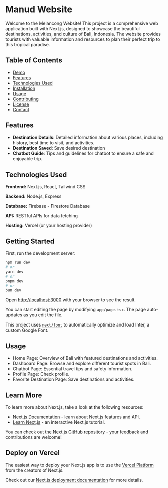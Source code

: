 <!-- This is a [Next.js](https://nextjs.org/) project bootstrapped with
[`create-next-app`](https://github.com/vercel/next.js/tree/canary/packages/create-next-app). -->

# Manud Website

Welcome to the Melancong Website! This project is a comprehensive web
application built with Next.js, designed to showcase the beautiful destinations,
activities, and culture of Bali, Indonesia. The website provides tourists with
valuable information and resources to plan their perfect trip to this tropical
paradise.

## Table of Contents

- [Demo](#demo)
- [Features](#features)
- [Technologies Used](#technologies-used)
- [Installation](#installation)
- [Usage](#usage)
- [Contributing](#contributing)
- [License](#license)
- [Contact](#contact)

## Features

<ul class="list-disc pl-5 space-y-2">
  <li><strong>Destination Details</strong>: Detailed information about various places, including history, best time to visit, and activities.</li>
  <li><strong>Destination Saved</strong>: Save desired destination</li>
  <li><strong>Chatbot Guide</strong>: Tips and guidelines for chatbot to ensure a safe and enjoyable trip.</li>
</ul>

## Technologies Used

<div class="space-y-2">
  <p><strong>Frontend:</strong> Next.js, React, Tailwind CSS</p>
  <p><strong>Backend:</strong> Node.js, Express</p>
  <p><strong>Database:</strong> Firebase - Firestore Database</p>
  <p><strong>API:</strong> RESTful APIs for data fetching</p>
  <p><strong>Hosting:</strong> Vercel (or your hosting provider)</p>
</div>

## Getting Started

First, run the development server:

```bash
npm run dev
# or
yarn dev
# or
pnpm dev
# or
bun dev
```

Open [http://localhost:3000](http://localhost:3000) with your browser to see the
result.

You can start editing the page by modifying `app/page.tsx`. The page
auto-updates as you edit the file.

This project uses
[`next/font`](https://nextjs.org/docs/basic-features/font-optimization) to
automatically optimize and load Inter, a custom Google Font.

## Usage

<ul>
<li>Home Page: Overview of Bali with featured destinations and activities.</li>
<li>Dashboard Page: Browse and explore different tourist spots in Bali.</li>
<li>Chatbot Page: Essential travel tips and safety information.</li>
<li>Profile Page: Check profile.</li>
<li>Favorite Destination Page: Save destinations and activities.</li>
</ul>

## Learn More

To learn more about Next.js, take a look at the following resources:

- [Next.js Documentation](https://nextjs.org/docs) - learn about Next.js
  features and API.
- [Learn Next.js](https://nextjs.org/learn) - an interactive Next.js tutorial.

You can check out
[the Next.js GitHub repository](https://github.com/vercel/next.js/) - your
feedback and contributions are welcome!

## Deploy on Vercel

The easiest way to deploy your Next.js app is to use the
[Vercel Platform](https://vercel.com/new?utm_medium=default-template&filter=next.js&utm_source=create-next-app&utm_campaign=create-next-app-readme)
from the creators of Next.js.

Check out our
[Next.js deployment documentation](https://nextjs.org/docs/deployment) for more
details.

